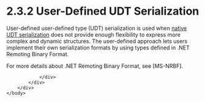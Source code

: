 <html dir="LTR" xmlns:mshelp="http://msdn.microsoft.com/mshelp" xmlns:ddue="http://ddue.schemas.microsoft.com/authoring/2003/5" xmlns:xlink="http://www.w3.org/1999/xlink" xmlns:tool="http://www.microsoft.com/tooltip">
    <head>
        <meta http-equiv="Content-Type" content="text/html; CHARSET=utf-8"></meta>
        <meta name="save" content="history"></meta>
        <title>2.3.2 User-Defined UDT Serialization</title>
        <xml>
            <mshelp:toctitle title="2.3.2 User-Defined UDT Serialization"></mshelp:toctitle>
            <mshelp:rltitle title="[MS-SSCLRT]: User-Defined UDT Serialization"></mshelp:rltitle>
            <mshelp:keyword index="A" term="3020d4af-4815-4e08-b141-ae01772d6fef"></mshelp:keyword>
            <mshelp:attr name="DCSext.ContentType" value="open specification"></mshelp:attr>
            <mshelp:attr name="AssetID" value="3020d4af-4815-4e08-b141-ae01772d6fef"></mshelp:attr>
            <mshelp:attr name="TopicType" value="kbRef"></mshelp:attr>
            <mshelp:attr name="DCSext.Title" value="[MS-SSCLRT]: User-Defined UDT Serialization" />
        </xml>
    </head>
    <body>
        <div id="header">
            <h1 class="heading">2.3.2 User-Defined UDT Serialization</h1>
        </div>
        <div id="mainSection">
            <div id="mainBody">
                <div id="allHistory" class="saveHistory"></div>
                <div id="sectionSection0" class="section" name="collapseableSection">
                    

<p>User-defined user-defined type (UDT) serialization is used
when <a href="4954c31b-1ecb-4a2f-9286-3dde2dec14c4.html">native UDT
serialization</a> does not provide enough flexibility to express more complex
and dynamic structures. The user-defined approach lets users implement their
own serialization formats by using types defined in .NET Remoting Binary
Format.</p>

<p>For more details about .NET Remoting Binary Format, see <mshelp:link keywords="75b9fe09-be15-475f-85b8-ae7b7558cfe5" tabindex="0">[MS-NRBF]</mshelp:link>.</p>


                </div>
            </div>
        </div>
    </body>
</html>